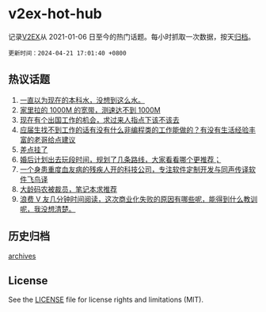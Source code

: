# v2ex-hot-hub

 记录[V2EX](https://www.v2ex.com/)从 2021-01-06 日至今的热门话题。每小时抓取一次数据，按天[归档](archives)。

`更新时间：2024-04-21 17:01:40 +0800`

## 热议话题

1. [一直以为现在的本科水，没想到这么水。](https://www.v2ex.com/t/1034211)
1. [家里拉的 1000M 的宽带，测速达不到 1000M](https://www.v2ex.com/t/1034243)
1. [现在有个出国工作的机会，求过来人指点下该不该去](https://www.v2ex.com/t/1034214)
1. [应届生找不到工作的话有没有什么非编程类的工作能做的？有没有生活经验丰富的老哥给点建议](https://www.v2ex.com/t/1034320)
1. [差点挂了](https://www.v2ex.com/t/1034302)
1. [婚后计划出去玩段时间，规划了几条路线，大家看看哪个更推荐；](https://www.v2ex.com/t/1034215)
1. [一个身患重度血友病的残疾人开的科技公司，专注软件定制开发与同声传译软件飞鸟译](https://www.v2ex.com/t/1034292)
1. [大龄码农被裁员，笔记本求推荐](https://www.v2ex.com/t/1034250)
1. [浪费 V 友几分钟时间阅读，这次商业化失败的原因有哪些呢，能得到什么教训呢，我没想清楚。](https://www.v2ex.com/t/1034285)

## 历史归档

[archives](archives)

## License

See the [LICENSE](LICENSE) file for license rights and limitations (MIT).
